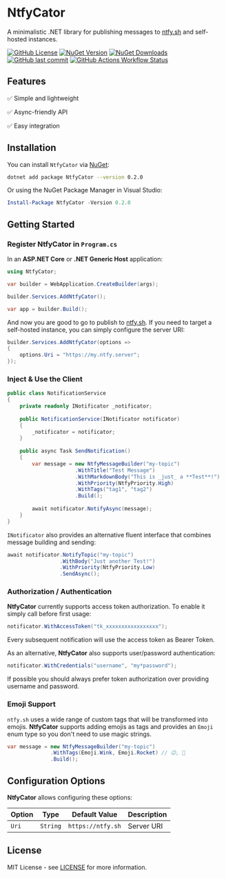 # NtfyCator

A minimalistic .NET library for publishing messages to [ntfy.sh](https://ntfy.sh/) and self-hosted instances.

[![GitHub License](https://img.shields.io/github/license/chA0s-Chris/NtfyCator?style=for-the-badge)](https://github.com/chA0s-Chris/NtfyCator/blob/main/LICENSE)
[![NuGet Version](https://img.shields.io/nuget/v/NtfyCator?style=for-the-badge)](https://www.nuget.org/packages/NtfyCator)
[![NuGet Downloads](https://img.shields.io/nuget/dt/NtfyCator?style=for-the-badge)](https://www.nuget.org/packages/NtfyCator)
[![GitHub last commit](https://img.shields.io/github/last-commit/chA0s-Chris/NtfyCator?style=for-the-badge)](https://github.com/chA0s-Chris/NtfyCator/commits/)
[![GitHub Actions Workflow Status](https://img.shields.io/github/actions/workflow/status/chA0s-Chris/NtfyCator/ci.yml?style=for-the-badge)]()

## Features

✅ Simple and lightweight

✅ Async-friendly API

✅ Easy integration

## Installation

You can install `NtfyCator` via [NuGet](https://www.nuget.org/packages/NtfyCator):

```bash
dotnet add package NtfyCator --version 0.2.0
```

Or using the NuGet Package Manager in Visual Studio:

```powershell
Install-Package NtfyCator -Version 0.2.0
```

## Getting Started

### Register NtfyCator in `Program.cs`

In an **ASP.NET Core** or **.NET Generic Host** application:

```csharp
using NtfyCator;

var builder = WebApplication.CreateBuilder(args);

builder.Services.AddNtfyCator();

var app = builder.Build();
```

And now you are good to go to publish to [ntfy.sh](https://ntfy.sh). If you need to target a self-hosted instance, you can simply configure the server URI:

```csharp
builder.Services.AddNtfyCator(options =>
{
    options.Uri = "https://my.ntfy.server";
});
````

### Inject & Use the Client

```csharp
public class NotificationService
{
    private readonly INotificator _notificator;
    
    public NotificationService(INotificator notificator)
    {
        _notificator = notificator;
    }
    
    public async Task SendNotification()
    {
        var message = new NtfyMessageBuilder("my-topic")
                      .WithTitle("Test Message")
                      .WithMarkdownBody("This is _just_ a **Test**!")
                      .WithPriority(NtfyPriority.High)
                      .WithTags("tag1", "tag2")
                      .Build();
        
        await notificator.NotifyAsync(message);
    }
}
```

`INotificator` also provides an alternative fluent interface that combines message building and sending:

```csharp
await notificator.NotifyTopic("my-topic")
                 .WithBody("Just another Test!")
                 .WithPriority(NtfyPriority.Low)
                 .SendAsync();
```

### Authorization / Authentication

**NtfyCator** currently supports access token authorization. To enable it simply call before first usage:

```csharp
notificator.WithAccessToken("tk_xxxxxxxxxxxxxxxxx");
```

Every subsequent notification will use the access token as Bearer Token.

As an alternative, **NtfyCator** also supports user/password authentication:

```csharp
notificator.WithCredentials("username", "my*password");
```

If possible you should always prefer token authorization over providing username and password.

### Emoji Support

`ntfy.sh` uses a wide range of custom tags that will be transformed into emojis. **NtfyCator** supports adding emojis as tags and provides an `Emoji` enum type so you don't need to use magic strings.

```csharp
var message = new NtfyMessageBuilder("my-topic")
              .WithTags(Emoji.Wink, Emoji.Rocket) // 😉, 🚀
              .Build();
```

## Configuration Options

**NtfyCator** allows configuring these options:

| Option | Type     | Default Value     | Description |
| ------ | -------- | ----------------- | ----------- |
| `Uri`  | `String` | `https://ntfy.sh` | Server URI  |

## License

MIT License - see [LICENSE](./LICENSE) for more information.
